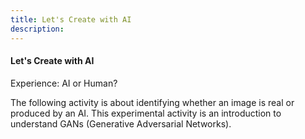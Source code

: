 ```yaml
---
title: Let's Create with AI
description:
---
```

#### Let's Create with AI

Experience: AI or Human?

The following activity is about identifying whether an image is real or produced by an AI. This experimental activity is an introduction to understand GANs (Generative Adversarial Networks).
